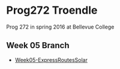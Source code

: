 # Prog272 Troendle

  Prog 272 in spring 2016 at Bellevue College

## Week 05 Branch

 - [Week05-ExpressRoutesSolar][express-start]

[express-start]:http://www.ccalvert.net/books/CloudNotes/Assignments/ExpressRoutesSolar.html